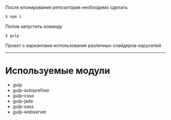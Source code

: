 После клонирования репозитория необходимо сделать
```sh
$ npm i
```
Потом запустить команду
```sh
$ gulp
```
Проект с вариантами использования различных слайдеров-каруселей

---
# Используемые модули

 - gulp
 - gulp-autoprefixer
 - gulp-csso
 - gulp-jade
 - gulp-sass
 - gulp-webserver